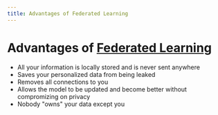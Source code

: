 ```yaml
---
title: Advantages of Federated Learning
---
```


# Advantages of [Federated Learning](Federated%20Learning.md)
- All your information is locally stored and is never sent anywhere
- Saves your personalized data from being leaked
- Removes all connections to you
- Allows the model to be updated and become better without compromizing on privacy
- Nobody "owns" your data except you


































































































